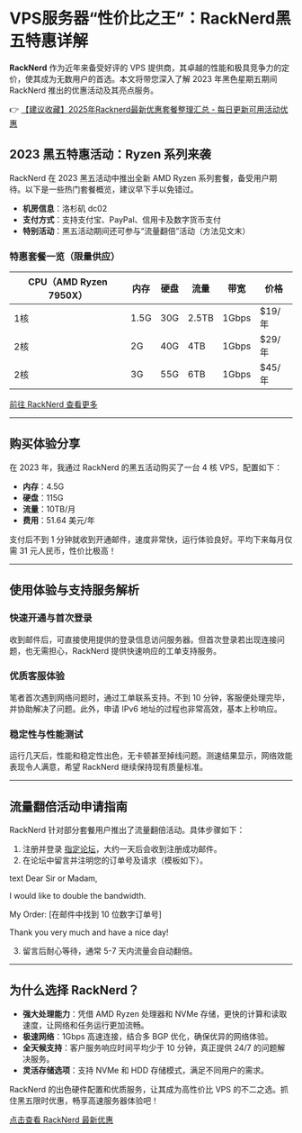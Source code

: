 # VPS服务器“性价比之王”：RackNerd黑五特惠详解

**RackNerd** 作为近年来备受好评的 VPS 提供商，其卓越的性能和极具竞争力的定价，使其成为无数用户的首选。本文将带您深入了解 2023 年黑色星期五期间 RackNerd 推出的优惠活动及其亮点服务。

👉 [【建议收藏】2025年Racknerd最新优惠套餐整理汇总 - 每日更新可用活动优惠](https://bit.ly/Rack_Nerd)

## 2023 黑五特惠活动：Ryzen 系列来袭

RackNerd 在 2023 黑五活动中推出全新 AMD Ryzen 系列套餐，备受用户期待。以下是一些热门套餐概览，建议早下手以免错过。

- **机房信息**：洛杉矶 dc02
- **支付方式**：支持支付宝、PayPal、信用卡及数字货币支付
- **特别活动**：黑五活动期间还可参与“流量翻倍”活动（方法见文末）

### 特惠套餐一览（限量供应）

| CPU（AMD Ryzen 7950X） | 内存 | 硬盘 | 流量  | 带宽   | 价格          |
|-------------------------|------|------|-------|--------|---------------|
| 1核                    | 1.5G | 30G  | 2.5TB | 1Gbps | $19/年        |
| 2核                    | 2G   | 40G  | 4TB   | 1Gbps | $29/年        |
| 2核                    | 3G   | 55G  | 6TB   | 1Gbps | $45/年        |

[前往 RackNerd 查看更多](https://bit.ly/Rack_Nerd)

---

## 购买体验分享

在 2023 年，我通过 RackNerd 的黑五活动购买了一台 4 核 VPS，配置如下：

- **内存**：4.5G
- **硬盘**：115G
- **流量**：10TB/月
- **费用**：51.64 美元/年

支付后不到 1 分钟就收到开通邮件，速度非常快，运行体验良好。平均下来每月仅需 31 元人民币，性价比极高！

---

## 使用体验与支持服务解析

### 快速开通与首次登录

收到邮件后，可直接使用提供的登录信息访问服务器。但首次登录若出现连接问题，也无需担心，RackNerd 提供快速响应的工单支持服务。

### 优质客服体验

笔者首次遇到网络问题时，通过工单联系支持。不到 10 分钟，客服便处理完毕，并协助解决了问题。此外，申请 IPv6 地址的过程也非常高效，基本上秒响应。

### 稳定性与性能测试

运行几天后，性能和稳定性出色，无卡顿甚至掉线问题。测速结果显示，网络效能表现令人满意，希望 RackNerd 继续保持现有质量标准。

---

## 流量翻倍活动申请指南

RackNerd 针对部分套餐用户推出了流量翻倍活动。具体步骤如下：

1. 注册并登录 [指定论坛](https://lowendtalk.com)，大约一天后会收到注册成功邮件。
2. 在论坛中留言并注明您的订单号及请求（模板如下）。

text
Dear Sir or Madam,

I would like to double the bandwidth.

My Order: [在邮件中找到 10 位数字订单号]

Thank you very much and have a nice day!


3. 留言后耐心等待，通常 5-7 天内流量会自动翻倍。

---

## 为什么选择 RackNerd？

- **强大处理能力**：凭借 AMD Ryzen 处理器和 NVMe 存储，更快的计算和读取速度，让网络和任务运行更加流畅。
- **极速网络**：1Gbps 高速连接，结合多 BGP 优化，确保优异的网络体验。
- **全天候支持**：客户服务响应时间平均少于 10 分钟，真正提供 24/7 的问题解决服务。
- **灵活存储选项**：支持 NVMe 和 HDD 存储模式，满足不同用户的需求。

RackNerd 的出色硬件配置和优质服务，让其成为高性价比 VPS 的不二之选。抓住黑五限时优惠，畅享高速服务器体验吧！

[点击查看 RackNerd 最新优惠](https://bit.ly/Rack_Nerd)